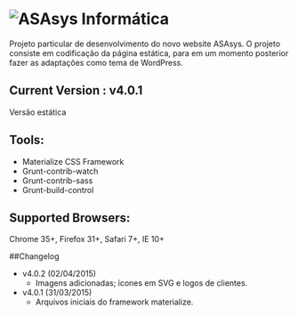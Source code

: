 ![ASAsys Informática](http://asasys.com.br/uploads/logo-asa-padrao.png)
===========

Projeto particular de desenvolvimento do novo website ASAsys. O projeto consiste em codificação da página estática, para em um momento posterior fazer as adaptações como tema de WordPress.

## Current Version : v4.0.1
Versão estática

## Tools:
- Materialize CSS Framework
- Grunt-contrib-watch
- Grunt-contrib-sass
- Grunt-build-control

## Supported Browsers:
Chrome 35+, Firefox 31+, Safari 7+, IE 10+

##Changelog
- v4.0.2 (02/04/2015)
  - Imagens adicionadas; ícones em SVG e logos de clientes.
- v4.0.1 (31/03/2015)
  - Arquivos iniciais do framework materialize.